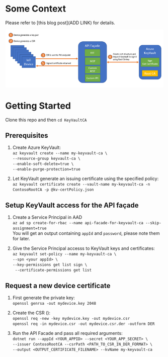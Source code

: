 # Some Context
Please refer to [this blog post](ADD LINK) for details.  

![Overview](assets/arch.png "High Level Architecture")

# Getting Started

Clone this repo and then ```cd KeyVaultCA``` 

## Prerequisites

1. Create Azure KeyVault:  
```az keyvault create --name my-keyvault-ca \```  
```--resource-group keyvault-ca \```  
```--enable-soft-delete=true \```  
```--enable-purge-protection=true```  

2. Let KeyVault generate an issuing certificate using the specified policy:  
```az keyvault certificate create --vault-name my-keyvault-ca -n ContosoRootCA -p @kv-certPolicy.json```

## Setup KeyVault access for the API façade

1. Create a Service Principal in AAD  
```az ad sp create-for-rbac --name api-facade-for-keyvault-ca --skip-assignment=true```  
You will get an output containing ```appId``` and ```password```, please note them for later.

2. Give the Service Principal accesss to KeyVault keys and certificates:  
```az keyvault set-policy --name my-keyvault-ca \```  
```--spn <your appId> \```  
```--key-permissions get list sign \```  
``` --certificate-permissions get list```  

## Request a new device certificate

1. First generate the private key:  
```openssl genrsa -out mydevice.key 2048```  

2. Create the CSR ():  
```openssl req -new -key mydevice.key -out mydevice.csr```  
```openssl req -in mydevice.csr -out mydevice.csr.der -outform DER```

3. Run the API Facade and pass all required arguments:   
```dotnet run --appId <YOUR_APPID> --secret <YOUR_APP_SECRET> \```  
```--issuer ContosoRootCA --csrPath <PATH_TO_CSR_IN_DER_FORMAT> \```  
```--output <OUTPUT_CERTIFICATE_FILENAME> --kvName my-keyvault-ca```
